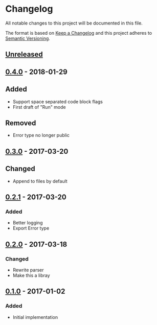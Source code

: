 # Changelog
All notable changes to this project will be documented in this file.

The format is based on [Keep a Changelog](http://keepachangelog.com/en/1.0.0/)
and this project adheres to [Semantic Versioning](http://semver.org/spec/v2.0.0.html).

## [Unreleased]

## [0.4.0] - 2018-01-29

## Added

- Support space separated code block flags
- First draft of "Run" mode

## Removed

- Error type no longer public

## [0.3.0] - 2017-03-20

## Changed

- Append to files by default

## [0.2.1] - 2017-03-20

### Added

- Better logging
- Export Error type

## [0.2.0] - 2017-03-18

### Changed

- Rewrite parser
- Make this a libray

## [0.1.0] - 2017-01-02

### Added

- Initial implementation

[Unreleased]: https://github.com/killercup/waltz/compare/waltz-0.4.0...HEAD
[0.4.0]: https://github.com/killercup/waltz/compare/waltz-0.3.0...waltz-0.4.0
[0.3.0]: https://github.com/killercup/waltz/compare/waltz-0.2.1...waltz-0.3.0
[0.2.1]: https://github.com/killercup/waltz/compare/waltz-0.2.0...waltz-0.2.1
[0.2.0]: https://github.com/killercup/waltz/compare/waltz-0.1.0...waltz-0.2.0
[0.1.0]: https://github.com/killercup/waltz/compare/38ba3332f48daaa98ab437672c6a10f478454c2c...waltz-0.1.0
